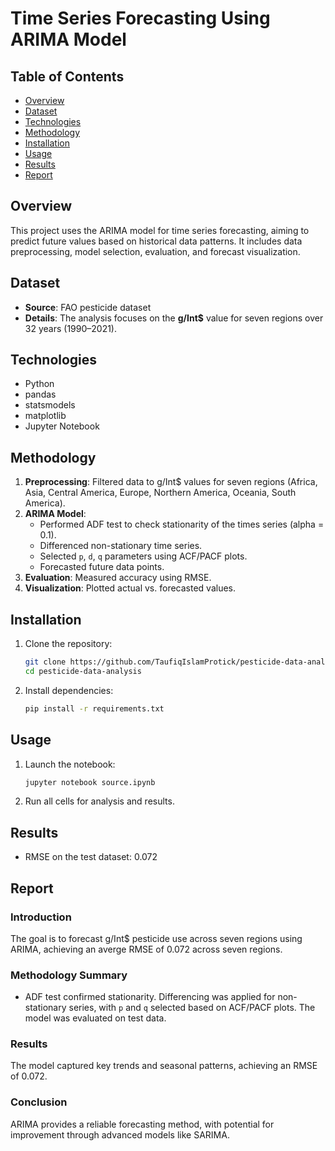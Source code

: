 # Time Series Forecasting Using ARIMA Model

## Table of Contents
- [Overview](#overview)
- [Dataset](#dataset)
- [Technologies](#technologies)
- [Methodology](#methodology)
- [Installation](#installation)
- [Usage](#usage)
- [Results](#results)
- [Report](#report)

## Overview
This project uses the ARIMA model for time series forecasting, aiming to predict future values based on historical data patterns. It includes data preprocessing, model selection, evaluation, and forecast visualization.

## Dataset
- **Source**: FAO pesticide dataset
- **Details**: The analysis focuses on the **g/Int$** value for seven regions over 32 years (1990–2021).

## Technologies
- Python
- pandas
- statsmodels
- matplotlib
- Jupyter Notebook

## Methodology
1. **Preprocessing**: Filtered data to g/Int$ values for seven regions (Africa, Asia, Central America, Europe, Northern America, Oceania, South America).
2. **ARIMA Model**:
   - Performed ADF test to check stationarity of the times series (alpha = 0.1).
   - Differenced non-stationary time series.
   - Selected `p`, `d`, `q` parameters using ACF/PACF plots.
   - Forecasted future data points.
3. **Evaluation**: Measured accuracy using RMSE.
4. **Visualization**: Plotted actual vs. forecasted values.

## Installation
1. Clone the repository:
   ```bash
   git clone https://github.com/TaufiqIslamProtick/pesticide-data-analysis.git
   cd pesticide-data-analysis
   ```
2. Install dependencies:
   ```bash
   pip install -r requirements.txt
   ```

## Usage
1. Launch the notebook:
   ```bash
   jupyter notebook source.ipynb
   ```
2. Run all cells for analysis and results.

## Results
- RMSE on the test dataset: 0.072

## Report
### Introduction
The goal is to forecast g/Int$ pesticide use across seven regions using ARIMA, achieving an averge RMSE of 0.072 across seven regions. 

### Methodology Summary
- ADF test confirmed stationarity. Differencing was applied for non-stationary series, with `p` and `q` selected based on ACF/PACF plots. The model was evaluated on test data.

### Results
The model captured key trends and seasonal patterns, achieving an RMSE of 0.072.

### Conclusion
ARIMA provides a reliable forecasting method, with potential for improvement through advanced models like SARIMA.
